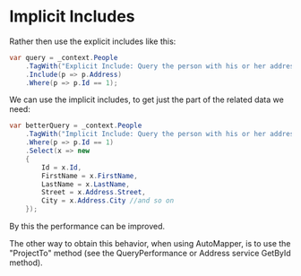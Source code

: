 ﻿# Implicit Includes

Rather then use the explicit includes like this:

```csharp
var query = _context.People
    .TagWith("Explicit Include: Query the person with his or her address and id 1")
    .Include(p => p.Address)
    .Where(p => p.Id == 1);
```

We can use the implicit includes, to get just the part of the related data we need:

```csharp
var betterQuery = _context.People
    .TagWith("Implicit Include: Query the person with his or her address and id 1")
    .Where(p => p.Id == 1)
    .Select(x => new
    {
        Id = x.Id,
        FirstName = x.FirstName,
        LastName = x.LastName,
        Street = x.Address.Street,
        City = x.Address.City //and so on
    }); 
```
By this the performance can be improved.

The other way to obtain this behavior, when using AutoMapper, is to use the "ProjectTo" method (see the QueryPerformance or Address service GetById method).